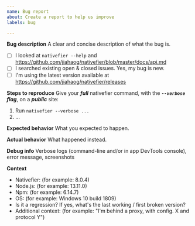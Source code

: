 ```yaml
---
name: Bug report
about: Create a report to help us improve
labels: bug

---
```


<!-- Help us help you, please take the time to fill this information 🙂.
An incomprehensible bug report is a useless bug report.
Incomprehensible / incomplete bug reports will be closed. -->

**Bug description**
A clear and concise description of what the bug is.

- [ ] I looked at `nativefier --help` and https://github.com/jiahaog/nativefier/blob/master/docs/api.md
- [ ] I searched existing open & closed issues. Yes, my bug is new.
- [ ] I'm using the latest version available at https://github.com/jiahaog/nativefier/releases

**Steps to reproduce**
Give your ***full*** nativefier command, with the ***`--verbose` flag***, on a ***public*** site:
1. Run `nativefier --verbose ...`
2. ...

**Expected behavior**
What you expected to happen.

**Actual behavior**
What happened instead.

**Debug info**
Verbose logs (command-line and/or in app DevTools console), error message, screenshots

**Context**
 - Nativefier: (for example: 8.0.4)
 - Node.js: (for example: 13.11.0)
 - Npm: (for example: 6.14.7)
 - OS: (for example: Windows 10 build 1809)
 - Is it a regression? If yes, what's the last working / first broken version?
 - Additional context: (for example: "I'm behind a proxy, with config. X and protocol Y")
